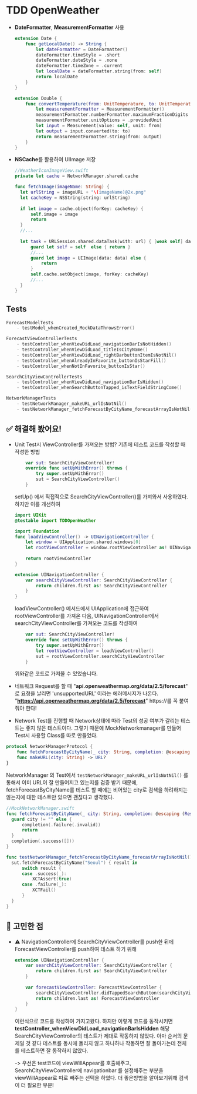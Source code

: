 # TDD OpenWeather

- **DateFormatter**, **MeasurementFormatter** 사용

  ```swift
  extension Date {
      func getLocalDate() -> String {
          let dateFormatter = DateFormatter()
          dateFormatter.timeStyle = .short
          dateFormatter.dateStyle = .none
          dateFormatter.timeZone = .current
          let localDate = dateFormatter.string(from: self)
          return localDate
      }
  }
  ```

  ```swift
  extension Double {
      func convertTemperature(from: UnitTemperature, to: UnitTemperature) -> String {
          let measurementFormatter = MeasurementFormatter()
          measurementFormatter.numberFormatter.maximumFractionDigits = 0
          measurementFormatter.unitOptions = .providedUnit
          let input = Measurement(value: self, unit: from)
          let output = input.converted(to: to)
          return measurementFormatter.string(from: output)
      }
  }
  ```

- **NSCache**를 활용하여 UIImage 저장

  ```swift
  //WeatherIconImageView.swift
  private let cache = NetworkManager.shared.cache
  
  func fetchImage(imageName: String) {
  	let urlString = imageURL + "\(imageName)@2x.png"
  	let cacheKey = NSString(string: urlString)
         
  	if let image = cache.object(forKey: cacheKey) {
  		self.image = image
  		return
  	}
    //...
    
  	let task = URLSession.shared.dataTask(with: url) { [weak self] data, response, error in
  		guard let self = self  else { return }
  		//...
  		guard let image = UIImage(data: data) else {
  			return
  		}        
  		self.cache.setObject(image, forKey: cacheKey)
  		//...
  	}
  }
  ```


## Tests

```swift
ForecastModelTests
	- testModel_whenCreated_MockDataThrowsError()

ForecastViewControllerTests
	- testController_whenViewDidLoad_navigationBarIsNotHidden()
	- testController_whenViewDidLoad_titleIsCityName()
	- testController_whenViewDidLoad_rightBarbuttonItemIsNotNil()
	- testController_whenAlreadyInFavorite_buttonIsStarFill()
	- testController_whenNotInFavorite_buttonIsStar()

SearchCityViewControllerTests
	- testController_whenViewDidLoad_navigationBarIsHidden()
	- testController_whenSearchButtonTapped_isTextFieldStringCome()

NetworkManagerTests
	- testNetworkManager_makeURL_urlIsNotNil()
	- testNetworkManager_fetchForecastByCityName_forecastArrayIsNotNil()
```

## ✅ 해결해 봤어요!

- Unit Test시 ViewController를 가져오는 방법?
  기존에 테스트 코드를 작성할 때 작성한 방법 

  ```swift
      var sut: SearchCityViewController!
      override func setUpWithError() throws {
          try super.setUpWithError()
          sut = SearchCityViewController()
      }
  ```

  setUp() 에서 직접적으로 SearchCityViewController()를 가져와서 사용하였다.하지만 이를 개선하여 

  ```swift
  import UIKit
  @testable import TDDOpenWeather
  
  import Foundation
  func loadViewController() -> UINavigationController {
      let window = UIApplication.shared.windows[0]
      let rootViewController = window.rootViewController as! UINavigationController
      
      return rootViewController
  }
  
  extension UINavigationController {
      var searchCityViewController: SearchCityViewController {
          return children.first as! SearchCityViewController
      }
  }
  ```

  loadViewController() 메서드에서 UIApplication에 접근하여 rootViewController를 가져온 다음, UINavigationController에서 searchCityViewController를 가져오는 코드를 작성하여

  ```swift
      var sut: SearchCityViewController!
      override func setUpWithError() throws {
          try super.setUpWithError()
          let rootViewController = loadViewController()
          sut = rootViewController.searchCityViewController
      }
  ```

  위와같은 코드로 가져올 수 있었습니다. 

- 네트워크 Request를 할 때 "**api.openweathermap.org/data/2.5/forecast**" 로 요청을 날리면 'unsupportedURL' 이라는 에러메시지가 나온다.  "**https://api.openweathermap.org/data/2.5/forecast**" https://를 꼭 붙여줘야 한다!

-  Network Test를 진행할 때 Network상태에 따라 Test의 성공 여부가 갈리는 테스트는 좋지 않은 테스트이다. 그렇기 때문에 MockNetworkmanager를 만들어 Test시 사용할 Class를 따로 만들었다.

  ```swift
  protocol NetworkManagerProtocol {
      func fetchForecastByCityName(_ city: String, completion: @escaping (Result<[Forecast], NetworkError>) -> Void)
      func makeURL(city: String) -> URL?
  }
  ```

  NetworkManager 의 Test에서 `testNetworkManager_makeURL_urlIsNotNil()` 를 통해서 이미 URL이 잘 만들어지고 있는지를 검증 받기 때문에, fetchForecastByCityName를 테스트 할 때에는 비어있는 city로 검색을 하려하지는 않는지에 대한 테스트만 있으면 괜찮다고 생각했다. 

  ```swift
  //MockNetworkManager.swift
  func fetchForecastByCityName(_ city: String, completion: @escaping (Result<[Forecast], NetworkError>) -> Void) {
  	guard city != "" else {
  		completion(.failure(.invalid))
  		return
  	}
  	completion(.success([]))
  }
  ```

  ```swift
  func testNetworkManager_fetchForecastByCityName_forecastArrayIsNotNil() {
  	sut.fetchForecastByCityName("Seoul") { result in
  		switch result {
  		case .success(_):
  			XCTAssert(true)
  		case .failure(_):
  			XCTFail()
  		}
  	}
  }
  ```

  

## 🧐 고민한 점

- ⚠️ NavigationController에 SearchCityViewController를 push한 뒤에 ForecastViewController를 push하여 테스트 하기 위해 

  ```swift
  extension UINavigationController {
      var searchCityViewController: SearchCityViewController {
          return children.first as! SearchCityViewController
      }
      
      var forecastViewController: ForecastViewController {
          searchCityViewController.didTappedSearchButton(searchCityViewController.searchButton)
          return children.last as! ForecastViewController
      }
  }
  ```

  이런식으로 코드를 작성하여 가지고왔다. 하지만 이렇게 코드를 동작시키면 **testController_whenViewDidLoad_navigationBarIsHidden** 해당 SearchCityViewController의 테스트가 제대로 작동하지 않았다. 아마 순서의 문제일 것 같다 테스트를 동시에 돌리지 않고 하나하나 작동하면 잘 돌아가는데 전체를 테스트하면 잘 동작하지 않았다. 

  -> 우선은 test코드에 viewWillAppear를 호출해주고, SearchCityViewController에 navigationbar 를 설정해주는 부분을 viewWillAppear로 따로 빼주는 선택을 하였다. 더 좋은방법을 알아보기위해 검색이 더 필요한 부분!



